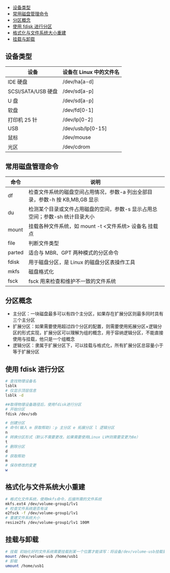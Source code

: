 <!-- START doctoc generated TOC please keep comment here to allow auto update -->
<!-- DON'T EDIT THIS SECTION, INSTEAD RE-RUN doctoc TO UPDATE -->

- [设备类型](#%E8%AE%BE%E5%A4%87%E7%B1%BB%E5%9E%8B)
- [常用磁盘管理命令](#%E5%B8%B8%E7%94%A8%E7%A3%81%E7%9B%98%E7%AE%A1%E7%90%86%E5%91%BD%E4%BB%A4)
- [分区概念](#%E5%88%86%E5%8C%BA%E6%A6%82%E5%BF%B5)
- [使用 fdisk 进行分区](#%E4%BD%BF%E7%94%A8-fdisk-%E8%BF%9B%E8%A1%8C%E5%88%86%E5%8C%BA)
- [格式化与文件系统大小重建](#%E6%A0%BC%E5%BC%8F%E5%8C%96%E4%B8%8E%E6%96%87%E4%BB%B6%E7%B3%BB%E7%BB%9F%E5%A4%A7%E5%B0%8F%E9%87%8D%E5%BB%BA)
- [挂载与卸载](#%E6%8C%82%E8%BD%BD%E4%B8%8E%E5%8D%B8%E8%BD%BD)

<!-- END doctoc generated TOC please keep comment here to allow auto update -->

## 设备类型

| 设备               | 设备在 Linux 中的文件名 |
| ------------------ | ----------------------- |
| IDE 硬盘           | /dev/ha[a-d]            |
| SCSI/SATA/USB 硬盘 | /dev/sd[a-p]            |
| U 盘               | /dev/sd[a-p]            |
| 软盘               | /dev/fd[0-1]            |
| 打印机 25 针       | /dev/lp[0-2]            |
| USB                | /dev/usb/lp[0-15]       |
| 鼠标               | /dev/mouse              |
| 光区               | /dev/cdrom              |

## 常用磁盘管理命令

| 命令   | 说明                                                                          |
| ------ | ----------------------------------------------------------------------------- |
| df     | 检查文件系统的磁盘空间占用情况，参数-a 列出全部目录，参数-h 按 KB,MB,GB 显示  |
| du     | 检测某个目录或文件占用磁盘的空间，参数-s 显示占用总空间；参数-sh 统计目录大小 |
| mount  | 挂载各种文件系统，如 mount -t <文件系统> 设备名 挂载点                        |
| file   | 判断文件类型                                                                  |
| parted | 适合与 MBR、GPT 两种模式的分区命令                                            |
| fdisk  | 用于磁盘分区，是 Linux 的磁盘分区表操作工具                                   |
| mkfs   | 磁盘格式化                                                                    |
| fsck   | fsck 用来检查和维护不一致的文件系统                                           |

## 分区概念

- 主分区：一块磁盘最多可以有四个主分区，如果存在扩展分区则最多同时具有三个主分区
- 扩展分区：如果需要使用超过四个分区的配置，则需要使用拓展分区+逻辑分区的形式实现，扩展分区可以理解为组的概念，用于容纳逻辑分区，不能直接使用与挂载，他只是一个组概念
- 逻辑分区：隶属于扩展分区下，可以挂载与格式化，所有扩展分区总容量小于等于扩展分区

## 使用 fdisk 进行分区

```bash
# 查找物理设备名
lsblk
# 仅显示顶层信息
lsblk -d

##取得物理设备路径后，使用fdisk进行分区
# 开始分区
fdisk /dev/sdb

# 创建分区
# 命令(输入 m 获取帮助)：p 主分区 e 拓展分区 l 逻辑分区
n
# 转换分区形式（默认不需要更改，如果需要使用Linux LVM则需要变更为8e）
t
# 删除分区
d
# 获取帮助
m
# 保存修改的变更
w

```

## 格式化与文件系统大小重建

```bash
# 格式化文件系统，使用mkfs命令，后接所需的文件系统
mkfs.ext4 /dev/volume-group1/lv1
# 检查文件系统是否有误
e2fsck -f /dev/volume-group1/lv1
# 重建文件系统大小
resize2fs /dev/volume-group1/lv1 100M
```

## 挂载与卸载

```bash
# 挂载 初始化好的文件系统需要挂载到某一个位置才能读写：将设备/dev/volume-usb挂载到/home/usb1
mount /dev/volume-usb /home/usb1
# 卸载
umount /home/usb1
```
